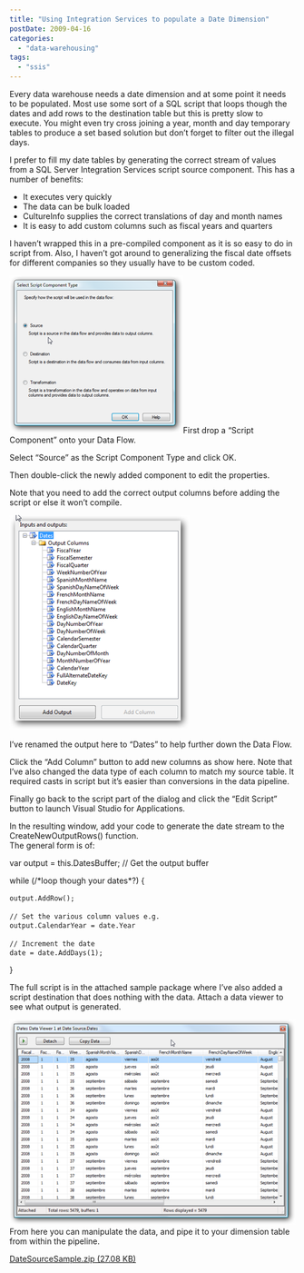 ```yaml
---
title: "Using Integration Services to populate a Date Dimension"
postDate: 2009-04-16
categories: 
  - "data-warehousing"
tags: 
  - "ssis"
---
```


Every data warehouse needs a date dimension and at some point it needs to be populated. Most use some sort of a SQL script that loops though the dates and add rows to the destination table but this is pretty slow to execute. You might even try cross joining a year, month and day temporary tables to produce a set based solution but don’t forget to filter out the illegal days.

I prefer to fill my date tables by generating the correct stream of values from a SQL Server Integration Services script source component. This has a number of benefits:

- It executes very quickly
- The data can be bulk loaded
- CultureInfo supplies the correct translations of day and month names
- It is easy to add custom columns such as fiscal years and quarters

I haven’t wrapped this in a pre-compiled component as it is so easy to do in script from. Also, I haven’t got around to generalizing the fiscal date offsets for different companies so they usually have to be custom coded.

![Script Component Type](image_3.png)First drop a “Script Component” onto your Data Flow.

Select “Source” as the Script Component Type and click OK.

Then double-click the newly added component to edit the properties.

Note that you need to add the correct output columns before adding the script or else it won’t compile.

![Output Columns](./image_61.png)

I’ve renamed the output here to “Dates” to help further down the Data Flow.

Click the “Add Column” button to add new columns as show here. Note that I’ve also changed the data type of each column to match my source table. It required casts in script but it’s easier than conversions in the data pipeline.

Finally go back to the script part of the dialog and click the “Edit Script” button to launch Visual Studio for Applications.

In the resulting window, add your code to generate the date stream to the CreateNewOutputRows() function.  
The general form is of:

var output = this.DatesBuffer;  // Get the output buffer

while (/\*loop though your dates\*?)
{

    output.AddRow();

    // Set the various column values e.g.
    output.CalendarYear = date.Year

    // Increment the date
    date = date.AddDays(1);
}

The full script is in the attached sample package where I’ve also added a script destination that does nothing with the data. Attach a data viewer to see what output is generated.

![Generated output](./image_10.png)From here you can manipulate the data, and pipe it to your dimension table from within the pipeline.

[DateSourceSample.zip (27.08 KB)](http://sdrv.ms/1cAOfCU "Date Source Sample Code")
